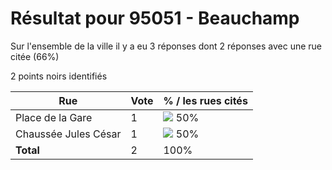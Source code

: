 # Résultat pour 95051 - Beauchamp

Sur l'ensemble de la ville il y a eu 3 réponses dont 2 réponses avec une rue citée (66%)

2 points noirs identifiés

| Rue | Vote | % / les rues cités|
|-----|------|-------------------|
| Place de la Gare | 1 | <img src="../../img/bar_50.gif" />&nbsp;50%|
| Chaussée Jules César | 1 | <img src="../../img/bar_50.gif" />&nbsp;50%|
| **Total** | 2 | 100%|
